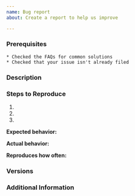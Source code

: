 ```yaml
---
name: Bug report
about: Create a report to help us improve

---
```


<!--

Have you read Orkes' Code of Conduct? By filing an Issue, you are expected to comply with it, including treating everyone with respect.

-->

### Prerequisites
    * Checked the FAQs for common solutions
    * Checked that your issue isn't already filed

### Description

<!-- Description of the issue -->

### Steps to Reproduce

1. <!-- First Step -->
2. <!-- Second Step -->
3. <!-- and so on… -->

**Expected behavior:**

<!-- What you expect to happen -->

**Actual behavior:**

<!-- What actually happens -->

**Reproduces how often:**

<!-- What percentage of the time does it reproduce? -->

### Versions

<!-- Also, please include the OS and what version of the OS you're running. -->

### Additional Information

<!-- Any additional information, configuration or data that might be necessary to reproduce the issue. -->
